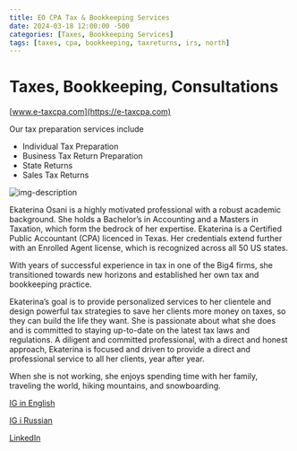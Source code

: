 ```yaml
---
title: EO CPA Tax & Bookkeeping Services
date: 2024-03-18 12:00:00 -500
categories: [Taxes, Bookkeeping Services]
tags: [taxes, cpa, bookkeeping, taxreturns, irs, north]
---
```


# Taxes, Bookkeeping, Consultations

[www.e-taxcpa.com](https://e-taxcpa.com)

Our tax preparation services include
* Individual Tax Preparation
* Business Tax Return Preparation
* State Returns
* Sales Tax Returns


![img-description](https://e-taxcpa.com/wp-content/uploads/2023/12/about-me.webp)

Ekaterina Osani is a highly motivated professional with a robust academic background. She holds a Bachelor’s in Accounting and a Masters in Taxation, which form the bedrock of her expertise. Ekaterina is a Certified Public Accountant (CPA) licenced in Texas. Her credentials extend further with an Enrolled Agent license, which is recognized across all 50 US states.

With years of successful experience in tax in one of the Big4 firms, she transitioned towards new horizons and established her own tax and bookkeeping practice.

Ekaterina’s goal is to provide personalized services to her clientele and design powerful tax strategies to save her clients more money on taxes, so they can build the life they want. She is passionate about what she does and is committed to staying up-to-date on the latest tax laws and regulations. A diligent and committed professional, with a direct and honest approach, Ekaterina is focused and driven to provide a direct and professional service to all her clients, year after year.

When she is not working, she enjoys spending time with her family, traveling the world, hiking mountains, and snowboarding.

[IG in English](https://www.instagram.com/cpa.osani/?igsh=MWk2aGc2ZWQ4cGVsdQ%3D%3D)

[IG i Russian](https://www.instagram.com/us.tax/?igsh=MXBuaW5yanBqdzJwbw%3D%3D)

[LinkedIn](https://www.linkedin.com/in/ekaterina-osani-cpa-ea-a801a5a7/)
